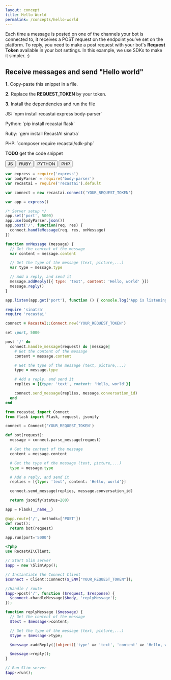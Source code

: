 ```yaml
---
layout: concept
title: Hello World
permalink: /concepts/hello-world
---
```


Each time a message is posted on one of the channels your bot is connected to, it receives a POST request on the endpoint you've set on the platform.
To reply, you need to make a post request with your bot's **Request Token** available in your bot settings.
In this example, we use SDKs to make it simpler. :)

## Receive messages and send "Hello world"

**1.** Copy-paste this snippet in a file.

**2.** Replace the **REQUEST_TOKEN** by your token.

**3.** Install the dependencies and run the file


JS: \`npm install recastai express body-parser\`

Python: \`pip install recastai flask\`

Ruby: \`gem install RecastAI sinatra\`

PHP: \`composer require recastai/sdk-php\`

**TODO** get the code snippet

<style>
  .highlighter-rouge {
    display: none;
  }

  .snippet-tab-active {
    background-color: red;
  }

  .snippet-active {
    display: block !important;
  }
</style>

<script>
  function activateHelloSnippet(language) {
    document.querySelectorAll(".snippet-tab")
      .forEach(elem => elem.classList.remove("snippet-tab-active"));
    document.getElementById(`hello-snippet-${language}`).classList.add("snippet-tab-active")

    for (const lng of ["javascript", "ruby", "python", "php"]) {
      if (lng === language) {
        document.querySelector(`.language-${language}`).classList.add("snippet-active")
      } else {
        document.querySelector(`.language-${lng}`).classList.remove("snippet-active")
      }
    }
  };

  document.addEventListener("DOMContentLoaded", () => {
    activateHelloSnippet("javascript")
  });
</script>

<div id="hello-snippet-container">
  <div class="snippet-tabs">
    <button onclick="activateHelloSnippet('javascript')" id="hello-snippet-javascript" class="snippet-tab">JS</button>
    <button onclick="activateHelloSnippet('ruby')" id="hello-snippet-ruby" class="snippet-tab">RUBY</button>
    <button onclick="activateHelloSnippet('python')" id="hello-snippet-python" class="snippet-tab">PYTHON</button>
    <button onclick="activateHelloSnippet('php')" id="hello-snippet-php" class="snippet-tab">PHP</button>
  </div>
</div>

~~~ javascript
var express = require('express')
var bodyParser = require('body-parser')
var recastai = require('recastai').default

var connect = new recastai.connect('YOUR_REQUEST_TOKEN')

var app = express()

/* Server setup */
app.set('port', 5000)
app.use(bodyParser.json())
app.post('/', function(req, res) {
  connect.handleMessage(req, res, onMessage)
})

function onMessage (message) {
  // Get the content of the message
  var content = message.content

  // Get the type of the message (text, picture,...)
  var type = message.type

  // Add a reply, and send it
  message.addReply([{ type: 'text', content: 'Hello, world' }])
  message.reply()
}

app.listen(app.get('port'), function () { console.log('App is listening on port ' + app.get('port')) })
~~~

~~~ ruby
require 'sinatra'
require 'recastai'

connect = RecastAI::Connect.new('YOUR_REQUEST_TOKEN')

set :port, 5000

post '/' do
  connect.handle_message(request) do |message|
    # Get the content of the message
    content = message.content

    # Get the type of the message (text, picture,...)
    type = message.type

    # Add a reply, and send it
    replies = [{type: 'text', content: 'Hello, world'}]

    connect.send_message(replies, message.conversation_id)
  end
end
~~~

~~~ python
from recastai import Connect
from flask import Flask, request, jsonify

connect = Connect('YOUR_REQUEST_TOKEN')

def bot(request):
  message = connect.parse_message(request)

  # Get the content of the message
  content = message.content

  # Get the type of the message (text, picture,...)
  type = message.type

  # Add a reply, and send it
  replies = [{type: 'text', content: 'Hello, world'}]

  connect.send_message(replies, message.conversation_id)

  return jsonify(status=200)

app = Flask(__name__)

@app.route('/', methods=['POST'])
def root():
  return bot(request)

app.run(port='5000')
~~~

~~~ php
<?php
use RecastAI\Client;

// Start Slim server
$app = new \Slim\App();

// Instantiate the Connect Client
$connect = Client::Connect($_ENV["YOUR_REQUEST_TOKEN"]);

//Handle / route
$app->post('/', function ($request, $response) {
  $connect->handleMessage($body, 'replyMessage');
});

function replyMessage ($message) {
  // Get the content of the message
  $text = $message->content;

  // Get the type of the message (text, picture,...)
  $type = $message->type;

  $message->addReply([(object)['type' => 'text', 'content' => 'Hello, world']]);

  $message->reply();
}

// Run Slim server
$app->run();
~~~

